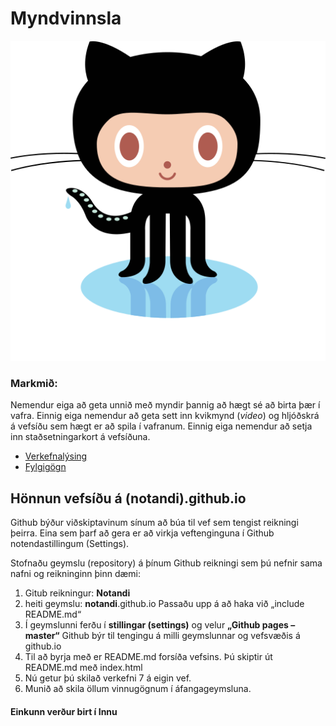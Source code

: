 # Myndvinnsla

![Octocat](github-octocat.svg)

### Markmið:
Nemendur eiga að geta unnið með myndir þannig að hægt sé að birta þær í vafra. Einnig eiga nemendur að geta sett inn kvikmynd (_video_) og hljóðskrá á vefsíðu sem hægt er að spila í vafranum. Einnig eiga nemendur að setja inn staðsetningarkort á vefsíðuna. 

* [Verkefnalýsing](Verkefni_7.pdf)
* [Fylgigögn](https://github.com/vefgrunnur/21V/tree/main/S%C3%BDnid%C3%A6mi/V-7/images)
## Hönnun vefsíðu á (notandi).github.io  

Github býður viðskiptavinum sínum að búa til vef sem tengist reikningi þeirra. Eina sem þarf að gera er að virkja veftenginguna í Github notendastillingum (Settings). 

Stofnaðu geymslu (repository) á þínum Github reikningi sem þú nefnir sama nafni og reikninginn þinn
dæmi:  
1.	Gitub reikningur: **Notandi** 
2.	heiti geymslu: **notandi**.github.io
Passaðu upp á að haka við „include README.md“ 
3.	Í geymslunni ferðu í **stillingar (settings)** og velur **„Github pages – master“**
Github býr til tengingu á milli geymslunnar og vefsvæðis á github.io 
4. Til að byrja með er README.md forsíða vefsins. Þú skiptir út README.md með index.html
5.	Nú getur þú skilað verkefni 7 á eigin vef.
6.  Munið að skila öllum vinnugögnum í áfangageymsluna. 



#### Einkunn verður birt í Innu
